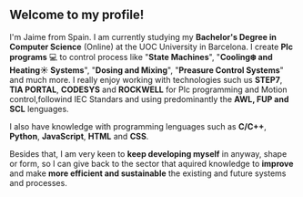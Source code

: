 ## Welcome to my profile!

I'm Jaime from Spain. I am currently studying my **Bachelor's Degree in Computer Science** (Online) at the UOC University in Barcelona. I create **Plc programs** 💻 to control process like "**State Machines**", "**Cooling❄️ and Heating☀️ Systems**", "**Dosing and Mixing**", "**Preasure Control Systems**" and much more. I really enjoy working with technologies such us **STEP7**, **TIA PORTAL**, **CODESYS** and **ROCKWELL** for Plc programming and Motion control,followind IEC Standars and using predominantly the **AWL, FUP and SCL** lenguages.

I also have knowledge with programming lenguages such as **C/C++**, **Python**, **JavaScript**, **HTML** and **CSS**.

Besides that, I am very keen to **keep developing myself** in anyway, shape or form, so I can give back to the sector that aquired knowledge to **improve** and make **more efficient and sustainable** the existing and future systems and processes. 
